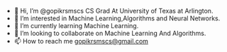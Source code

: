- 👋 Hi, I’m @gopikrsmscs CS Grad At University of Texas at Arlington.
- 👀 I’m interested in Machine Learning,Algorithms and Neural Networks.
- 🌱 I’m currently learning Machine Learning.
- 💞️ I’m looking to collaborate on Machine Learning And Algorithms.
- 📫 How to reach me gopikrsmscs@gmail.com

<!---
gopikrsmscs/gopikrsmscs is a ✨ special ✨ repository because its `README.md` (this file) appears on your GitHub profile.
You can click the Preview link to take a look at your changes.
--->
